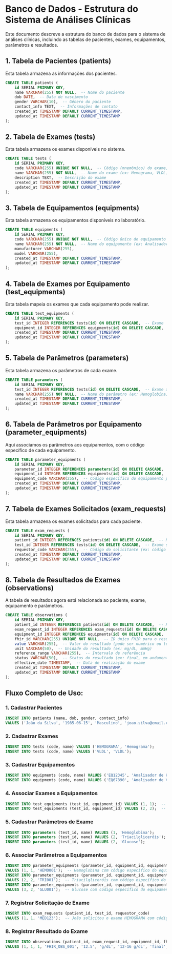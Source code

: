 
# Banco de Dados - Estrutura do Sistema de Análises Clínicas

Este documento descreve a estrutura do banco de dados para o sistema de análises clínicas, incluindo as tabelas de pacientes, exames, equipamentos, parâmetros e resultados.

## 1. Tabela de Pacientes (patients)

Esta tabela armazena as informações dos pacientes.

```sql
CREATE TABLE patients (
    id SERIAL PRIMARY KEY,
    name VARCHAR(255) NOT NULL,  -- Nome do paciente
    dob DATE,  -- Data de nascimento
    gender VARCHAR(10),  -- Gênero do paciente
    contact_info TEXT,  -- Informações de contato
    created_at TIMESTAMP DEFAULT CURRENT_TIMESTAMP,
    updated_at TIMESTAMP DEFAULT CURRENT_TIMESTAMP
);
```

## 2. Tabela de Exames (tests)

Esta tabela armazena os exames disponíveis no sistema.

```sql
CREATE TABLE tests (
    id SERIAL PRIMARY KEY,
    code VARCHAR(255) UNIQUE NOT NULL,  -- Código (mnemônico) do exame, como HEMOGRAMA, VLDL, etc
    name VARCHAR(255) NOT NULL,  -- Nome do exame (ex: Hemograma, VLDL)
    description TEXT,  -- Descrição do exame
    created_at TIMESTAMP DEFAULT CURRENT_TIMESTAMP,
    updated_at TIMESTAMP DEFAULT CURRENT_TIMESTAMP
);
```

## 3. Tabela de Equipamentos (equipments)

Esta tabela armazena os equipamentos disponíveis no laboratório.

```sql
CREATE TABLE equipments (
    id SERIAL PRIMARY KEY,
    code VARCHAR(255) UNIQUE NOT NULL,  -- Código único do equipamento
    name VARCHAR(255) NOT NULL,  -- Nome do equipamento (ex: Analisador X, Máq. Hemograma)
    manufacturer VARCHAR(255),
    model VARCHAR(255),
    created_at TIMESTAMP DEFAULT CURRENT_TIMESTAMP,
    updated_at TIMESTAMP DEFAULT CURRENT_TIMESTAMP
);
```

## 4. Tabela de Exames por Equipamento (test_equipments)

Esta tabela mapeia os exames que cada equipamento pode realizar.

```sql
CREATE TABLE test_equipments (
    id SERIAL PRIMARY KEY,
    test_id INTEGER REFERENCES tests(id) ON DELETE CASCADE,  -- Exame
    equipment_id INTEGER REFERENCES equipments(id) ON DELETE CASCADE,  -- Equipamento
    created_at TIMESTAMP DEFAULT CURRENT_TIMESTAMP,
    updated_at TIMESTAMP DEFAULT CURRENT_TIMESTAMP
);
```

## 5. Tabela de Parâmetros (parameters)

Esta tabela armazena os parâmetros de cada exame.

```sql
CREATE TABLE parameters (
    id SERIAL PRIMARY KEY,
    test_id INTEGER REFERENCES tests(id) ON DELETE CASCADE,  -- Exame ao qual o parâmetro pertence
    name VARCHAR(255) NOT NULL,  -- Nome do parâmetro (ex: Hemoglobina)
    created_at TIMESTAMP DEFAULT CURRENT_TIMESTAMP,
    updated_at TIMESTAMP DEFAULT CURRENT_TIMESTAMP
);
```

## 6. Tabela de Parâmetros por Equipamento (parameter_equipments)

Aqui associamos os parâmetros aos equipamentos, com o código específico de cada equipamento.

```sql
CREATE TABLE parameter_equipments (
    id SERIAL PRIMARY KEY,
    parameter_id INTEGER REFERENCES parameters(id) ON DELETE CASCADE,  -- Parâmetro
    equipment_id INTEGER REFERENCES equipments(id) ON DELETE CASCADE,  -- Equipamento
    equipment_code VARCHAR(255),  -- Código específico do equipamento para este parâmetro
    created_at TIMESTAMP DEFAULT CURRENT_TIMESTAMP,
    updated_at TIMESTAMP DEFAULT CURRENT_TIMESTAMP
);
```

## 7. Tabela de Exames Solicitados (exam_requests)

Esta tabela armazena os exames solicitados para cada paciente.

```sql
CREATE TABLE exam_requests (
    id SERIAL PRIMARY KEY,
    patient_id INTEGER REFERENCES patients(id) ON DELETE CASCADE,  -- Referência ao paciente
    test_id INTEGER REFERENCES tests(id) ON DELETE CASCADE,  -- Exame solicitado
    requestor_code VARCHAR(255),  -- Código do solicitante (ex: código do médico, clínica, etc.)
    created_at TIMESTAMP DEFAULT CURRENT_TIMESTAMP,
    updated_at TIMESTAMP DEFAULT CURRENT_TIMESTAMP
);
```

## 8. Tabela de Resultados de Exames (observations)

A tabela de resultados agora está relacionada ao paciente, exame, equipamento e parâmetros.

```sql
CREATE TABLE observations (
    id SERIAL PRIMARY KEY,
    patient_id INTEGER REFERENCES patients(id) ON DELETE CASCADE,  -- Referência ao paciente
    exam_request_id INTEGER REFERENCES exam_requests(id) ON DELETE CASCADE,  -- Exame solicitado
    equipment_id INTEGER REFERENCES equipments(id) ON DELETE CASCADE,  -- Equipamento que fez o exame
    fhir_id VARCHAR(255) UNIQUE NOT NULL,  -- ID único FHIR para o resultado
    value VARCHAR(255),  -- Valor do resultado (pode ser numérico ou texto)
    unit VARCHAR(50),  -- Unidade do resultado (ex: mg/dL, mmHg)
    reference_range VARCHAR(255),  -- Intervalo de referência
    status VARCHAR(50),  -- Status do resultado (ex: final, em andamento, etc)
    effective_date TIMESTAMP,  -- Data de realização do exame
    created_at TIMESTAMP DEFAULT CURRENT_TIMESTAMP,
    updated_at TIMESTAMP DEFAULT CURRENT_TIMESTAMP
);
```

## Fluxo Completo de Uso:

### 1. Cadastrar Pacientes
```sql
INSERT INTO patients (name, dob, gender, contact_info)
VALUES ('João da Silva', '1985-06-15', 'Masculino', 'joao.silva@email.com');
```

### 2. Cadastrar Exames
```sql
INSERT INTO tests (code, name) VALUES ('HEMOGRAMA', 'Hemograma');
INSERT INTO tests (code, name) VALUES ('VLDL', 'VLDL');
```

### 3. Cadastrar Equipamentos
```sql
INSERT INTO equipments (code, name) VALUES ('EQ12345', 'Analisador de Hemograma');
INSERT INTO equipments (code, name) VALUES ('EQ67890', 'Analisador de VLDL');
```

### 4. Associar Exames a Equipamentos
```sql
INSERT INTO test_equipments (test_id, equipment_id) VALUES (1, 1);  -- Hemograma -> Analisador de Hemograma
INSERT INTO test_equipments (test_id, equipment_id) VALUES (2, 2);  -- VLDL -> Analisador de VLDL
```

### 5. Cadastrar Parâmetros de Exame
```sql
INSERT INTO parameters (test_id, name) VALUES (1, 'Hemoglobina');
INSERT INTO parameters (test_id, name) VALUES (2, 'Triacilgliceróis');
INSERT INTO parameters (test_id, name) VALUES (2, 'Glucose');
```

### 6. Associar Parâmetros a Equipamentos
```sql
INSERT INTO parameter_equipments (parameter_id, equipment_id, equipment_code) 
VALUES (1, 1, 'HEMO001');  -- Hemoglobina com código específico do equipamento
INSERT INTO parameter_equipments (parameter_id, equipment_id, equipment_code) 
VALUES (2, 2, 'TRI001');  -- Triacilgliceróis com código específico do equipamento
INSERT INTO parameter_equipments (parameter_id, equipment_id, equipment_code) 
VALUES (3, 2, 'GLU001');  -- Glucose com código específico do equipamento
```

### 7. Registrar Solicitação de Exame
```sql
INSERT INTO exam_requests (patient_id, test_id, requestor_code)
VALUES (1, 1, 'MED123');  -- João solicitou o exame HEMOGRAMA com código MED123
```

### 8. Registrar Resultado do Exame
```sql
INSERT INTO observations (patient_id, exam_request_id, equipment_id, fhir_id, value, unit, reference_range, status, effective_date)
VALUES (1, 1, 1, 'FHIR_OBS_001', '12.5', 'g/dL', '12-16 g/dL', 'final', CURRENT_TIMESTAMP);
```

